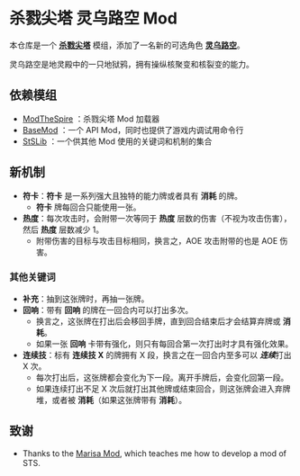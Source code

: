 # 杀戮尖塔 灵乌路空 Mod

本仓库是一个 [**杀戮尖塔**](https://store.steampowered.com/app/646570/Slay_the_Spire/) 模组，添加了一名新的可选角色 [**灵乌路空**](https://zh.moegirl.org/灵乌路空)。

灵乌路空是地灵殿中的一只地狱鸦，拥有操纵核聚变和核裂变的能力。

## 依赖模组
* [ModTheSpire](https://github.com/kiooeht/ModTheSpire) ：杀戮尖塔 Mod 加载器
* [BaseMod](https://github.com/daviscook477/BaseMod) ：一个 API Mod，同时也提供了游戏内调试用命令行
* [StSLib](https://github.com/kiooeht/StSLib) ：一个供其他 Mod 使用的关键词和机制的集合

## 新机制

- **符卡**：**符卡** 是一系列强大且独特的能力牌或者具有 **消耗** 的牌。
  - **符卡** 牌每回合只能使用一张。
- **热度**：每次攻击时，会附带一次等同于 **热度** 层数的伤害（不视为攻击伤害），然后 **热度** 层数减少 1。
  - 附带伤害的目标与攻击目标相同，换言之，AOE 攻击附带的也是 AOE 伤害。

### 其他关键词

- **补充**：抽到这张牌时，再抽一张牌。
- **回响**：带有 **回响** 的牌在一回合内可以打出多次。
  - 换言之，这张牌在打出后会移回手牌，直到回合结束后才会结算弃牌或 **消耗**。
  - 如果一张 **回响** 卡带有强化，则只有每回合第一次打出时才具有强化效果。
- **连续技**：标有 **连续技 X** 的牌拥有 X 段，换言之在一回合内至多可以 ***连续***打出 X 次。
  - 每次打出后，这张牌都会变化为下一段。离开手牌后，会变化回第一段。
  - 如果连续打出不足 X 次后就打出其他牌或结束回合，则这张牌会进入弃牌堆，或者被 **消耗**（如果这张牌带有 **消耗**）。

[//]: # (- **脱离**：当这张牌未被打出而离开手牌时，触发某些效果。)

## 致谢
  - Thanks to the [Marisa Mod](https://github.com/lf201014/STS_ThMod_MRS), which teaches me how to develop a mod of STS.
